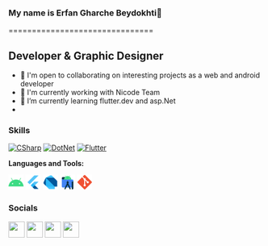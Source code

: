 ### My name is Erfan Gharche Beydokhti👋
===============================

Developer & Graphic Designer
-----------------------------
*   🤝  I'm open to collaborating on interesting projects as a web and android developer
*   🚀  I'm currently working with Nicode Team
*   🌱 I’m currently learning flutter.dev and asp.Net
*   
### Skills
<p align="left">
  <a href="https://docs.microsoft.com/en-us/dotnet/csharp/" target="_blank" rel="noreferrer"><img src="https://raw.githubusercontent.com/danielcranney/readme-generator/main/public/icons/skills/csharp-colored.svg" width="36" height="36" alt="CSharp" /></a>
  <a href="https://docs.microsoft.com/en-us/dotnet/" target="_blank" rel="noreferrer"><img src="https://raw.githubusercontent.com/danielcranney/readme-generator/main/public/icons/skills/dot-net-colored.svg" width="36" height="36" alt="DotNet" /></a>
  <a href="https://flutter.dev/?gclid=CjwKCAjw5NqVBhAjEiwAeCa97QwgWHn11B9nLs9GQ-sxpW2hGXxTqlrwwuA86nlXssCiFu4eokR-mBoCmNsQAvD_BwE&gclsrc=aw.ds" target="_blank" rel="noreferrer"><img src="https://static.cdnlogo.com/logos/f/30/flutter.svg" width="36" height="36" alt="Flutter" /></a>
</p>

**Languages and Tools:**    

<code><img height="30" src="https://raw.githubusercontent.com/github/explore/80688e429a7d4ef2fca1e82350fe8e3517d3494d/topics/android/android.png"></code> 
<code><img height="30" src="https://raw.githubusercontent.com/github/explore/80688e429a7d4ef2fca1e82350fe8e3517d3494d/topics/flutter/flutter.png"></code>
<code><img height="30" src="https://raw.githubusercontent.com/github/explore/80688e429a7d4ef2fca1e82350fe8e3517d3494d/topics/dart/dart.png"></code>
<code><img height="30" src="https://raw.githubusercontent.com/Kuruchy/Kuruchy/master/data/android_stdudio.svg"></code>
<code><img height="30" src="https://raw.githubusercontent.com/Kuruchy/Kuruchy/master/data/git.svg"></code>


### Socials
                  
<p align="left">
    <a href="https://www.instagram.com/erfan.gharche.99" target="_blank" rel="noreferrer"><img src="https://raw.githubusercontent.com/danielcranney/readme-generator/main/public/icons/socials/instagram.svg" width="32" height="32" /></a>
<a href="https://github.com/ErfanERATO" target="_blank" rel="noreferrer"><img src="https://raw.githubusercontent.com/danielcranney/readme-generator/main/public/icons/socials/github-dark.svg" width="32" height="32" /></a>
  <a href="https://www.linkedin.com/in/erfan-gharche-beydokhti-444682211/" target="_blank" rel="noreferrer"><img src="https://raw.githubusercontent.com/danielcranney/readme-generator/main/public/icons/socials/linkedin.svg" width="32" height="32" /></a>
  <a href="https://twitter.com/BeydokhtiErfan" target="_blank" rel="noreferrer"><img src="https://raw.githubusercontent.com/danielcranney/readme-generator/main/public/icons/socials/twitter.svg" width="32" height="32" /></a></p>
<!--
**ErfanERATO/ErfanERATO** is a ✨ _special_ ✨ repository because its `README.md` (this file) appears on your GitHub profile.

Here are some ideas to get you started:

- 🔭 I’m currently working on ...
- 🌱 I’m currently learning ...
- 👯 I’m looking to collaborate on ...
- 🤔 I’m looking for help with ...
- 💬 Ask me about ...
- 📫 How to reach me: ...
- 😄 Pronouns: ...
- ⚡ Fun fact: ...
-->
